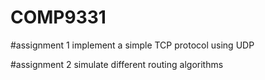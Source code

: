 # COMP9331

#assignment 1 
implement a simple TCP protocol using UDP 


#assignment 2 
simulate different routing algorithms 
